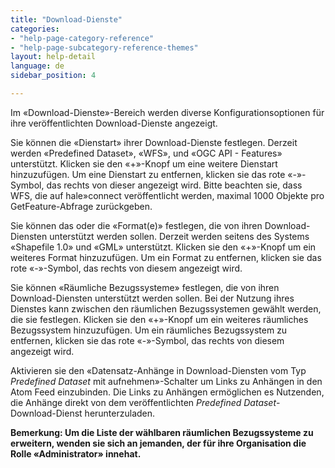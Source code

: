```yaml
---
title: "Download-Dienste"
categories:
- "help-page-category-reference"
- "help-page-subcategory-reference-themes"
layout: help-detail
language: de
sidebar_position: 4

---
```


Im &laquo;Download-Dienste&raquo;-Bereich werden diverse Konfigurationsoptionen für ihre veröffentlichten Download-Dienste angezeigt.

Sie können die &laquo;Dienstart&raquo; ihrer Download-Dienste festlegen. Derzeit werden &laquo;Predefined Dataset&raquo;, &laquo;WFS&raquo;, und  &laquo;OGC API - Features&raquo; unterstützt. Klicken sie den &laquo;+&raquo;-Knopf um eine weitere Dienstart hinzuzufügen. Um eine Dienstart zu entfernen, klicken sie das rote &laquo;-&raquo;-Symbol, das rechts von dieser angezeigt wird. Bitte beachten sie, dass WFS, die auf hale»connect veröffentlicht werden, maximal 1000 Objekte pro GetFeature-Abfrage zurückgeben.

Sie können das oder die &laquo;Format(e)&raquo; festlegen, die von ihren Download-Diensten unterstützt werden sollen. Derzeit werden seitens des Systems &laquo;Shapefile 1.0&raquo; und &laquo;GML&raquo; unterstützt. Klicken sie den &laquo;+&raquo;-Knopf um ein weiteres Format hinzuzufügen. Um ein Format zu entfernen, klicken sie das rote &laquo;-&raquo;-Symbol, das rechts von diesem angezeigt wird.

Sie können &laquo;Räumliche Bezugssysteme&raquo; festlegen, die von ihren Download-Diensten unterstützt werden sollen. Bei der Nutzung ihres Dienstes kann zwischen den räumlichen Bezugssystemen gewählt werden, die sie festlegen. Klicken sie den &laquo;+&raquo;-Knopf um ein weiteres räumliches Bezugssystem hinzuzufügen. Um ein räumliches Bezugssystem zu entfernen, klicken sie das rote &laquo;-&raquo;-Symbol, das rechts von diesem angezeigt wird.

Aktivieren sie den &laquo;Datensatz-Anhänge in Download-Diensten vom Typ *Predefined Dataset* mit aufnehmen&raquo;-Schalter um Links zu Anhängen in den Atom Feed einzubinden. Die Links zu Anhängen ermöglichen es Nutzenden, die Anhänge direkt von dem veröffentlichten *Predefined Dataset*-Download-Dienst herunterzuladen.

**Bemerkung: Um die Liste der wählbaren räumlichen Bezugssysteme zu erweitern, wenden sie sich an jemanden, der für ihre Organisation die Rolle &laquo;Administrator&raquo; innehat.**